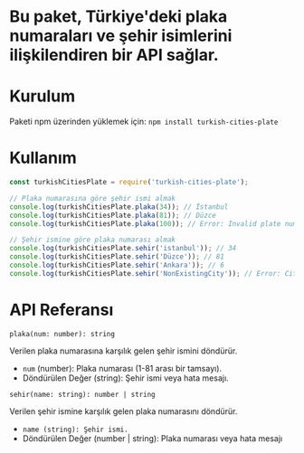 # Bu paket, Türkiye'deki plaka numaraları ve şehir isimlerini ilişkilendiren bir API sağlar.

# Kurulum
Paketi npm üzerinden yüklemek için:
```npm install turkish-cities-plate```

# Kullanım
```js
const turkishCitiesPlate = require('turkish-cities-plate');

// Plaka numarasına göre şehir ismi almak
console.log(turkishCitiesPlate.plaka(34)); // İstanbul
console.log(turkishCitiesPlate.plaka(81)); // Düzce
console.log(turkishCitiesPlate.plaka(100)); // Error: Invalid plate number

// Şehir ismine göre plaka numarası almak
console.log(turkishCitiesPlate.sehir('istanbul')); // 34
console.log(turkishCitiesPlate.sehir('Düzce')); // 81
console.log(turkishCitiesPlate.sehir('Ankara')); // 6
console.log(turkishCitiesPlate.sehir('NonExistingCity')); // Error: City not found
```
# API Referansı
`plaka(num: number): string`

Verilen plaka numarasına karşılık gelen şehir ismini döndürür.

- `num` (number): Plaka numarası (1-81 arası bir tamsayı).
- Döndürülen Değer (string): Şehir ismi veya hata mesajı.

`sehir(name: string): number | string`

Verilen şehir ismine karşılık gelen plaka numarasını döndürür.
- `name (string): Şehir ismi.`
- Döndürülen Değer (number | string): Plaka numarası veya hata mesajı